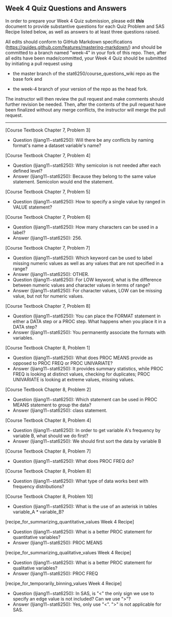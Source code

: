 ## Week 4 Quiz Questions and Answers

In order to prepare your Week 4 Quiz submission, please edit ***this*** document to provide substantive questions for each Quiz Problem and SAS Recipe listed below, as well as answers to at least three questions raised.

All edits should conform to GitHub Markdown specifications (https://guides.github.com/features/mastering-markdown/) and should be committed to a branch named "week-4" in your fork of this repo. Then, after all edits have been made/committed, your Week 4 Quiz should be submitted by initiating a pull request using

- the master branch of the stat6250/course_questions_wiki repo as the base fork and

- the week-4 branch of your version of the repo as the head fork.

The instructor will then review the pull request and make comments should further revision be needed. Then, after the contents of the pull request have been finalized without any merge conflicts, the instructor will merge the pull request.

********************************************************************************



[Course Textbook Chapter 7, Problem 3]
- Question (ljiang11−stat6250): Will there be any conflicts by naming format's name a dataset variable's name?


[Course Textbook Chapter 7, Problem 4]
- Question (ljiang11−stat6250): Why semicolon is not needed after each defined level?
- Answer (ljiang11−stat6250): Because they belong to the same value statement. Semicolon would end the statement.


[Course Textbook Chapter 7, Problem 5]
- Question (ljiang11−stat6250): How to specify a single value by ranged in VALUE statement?


[Course Textbook Chapter 7, Problem 6]
- Question (ljiang11−stat6250): How many characters can be used in a label?
- Answer (ljiang11−stat6250): 256.

[Course Textbook Chapter 7, Problem 7]
- Question (ljiang11−stat6250): Which keyword can be used to label missing numeric values as well as any values that are not specified in a range?
- Answer (ljiang11−stat6250): OTHER.
- Question (ljiang11−stat6250): For LOW keyword, what is the difference between numeric values and character values in terms of range?
- Answer (ljiang11−stat6250): For character values, LOW can be missing value, but not for numeric values.


[Course Textbook Chapter 7, Problem 8]
- Question (ljiang11−stat6250): You can place the FORMAT statement in either a DATA step or a PROC step. What happens when you place it in a DATA step?
- Answer (ljiang11−stat6250): You permanently associate the formats with variables.


[Course Textbook Chapter 8, Problem 1]
- Question (ljiang11−stat6250): What does PROC MEANS provide as opposed to PROC FREQ or PROC UNIVARIATE?
- Answer (ljiang11−stat6250): It provides summary statistics, while PROC FREQ is looking at distinct values, checking for duplicates; PROC UNIVARIATE is looking at extreme values, missing values.


[Course Textbook Chapter 8, Problem 2]
- Question (ljiang11−stat6250): Which statement can be used in PROC MEANS statement to group the data?
- Answer (ljiang11−stat6250): class statement.


[Course Textbook Chapter 8, Problem 4]
- Question (ljiang11−stat6250): In order to get variable A's frequency by variable B, what should we do first?
- Answer (ljiang11−stat6250): We should first sort the data by variable B


[Course Textbook Chapter 8, Problem 7]
- Question (ljiang11−stat6250): What does PROC FREQ do?


[Course Textbook Chapter 8, Problem 8]
- Question (ljiang11−stat6250): What type of data works best with frequency distributions?


[Course Textbook Chapter 8, Problem 10]
- Question (ljiang11−stat6250): What is the use of an asterisk in tables variable_A * variable_B?


[recipe_for_summarizing_quantitative_values Week 4 Recipe]
- Question (ljiang11−stat6250): What is a better PROC statement for quantitative variables?
- Answer (ljiang11−stat6250): PROC MEANS


[recipe_for_summarizing_qualitative_values Week 4 Recipe]
- Question (ljiang11−stat6250): What is a better PROC statement for qualitative variables?
- Answer (ljiang11−stat6250): PROC FREQ


[recipe_for_temporarily_binning_values Week 4 Recipe]
- Question (ljiang11−stat6250): In SAS, is "<" the only sign we use to specify an edge value is not included? Can we use ">"?
- Answer (ljiang11−stat6250): Yes, only use "<". ">" is not applicable for SAS.

